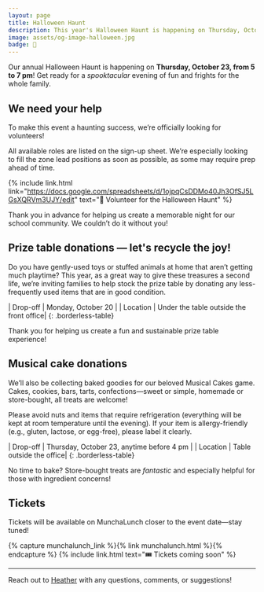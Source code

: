 ```yaml
---
layout: page
title: Halloween Haunt
description: This year's Halloween Haunt is happening on Thursday, October 23, from 5–7 pm!
image: assets/og-image-halloween.jpg
badge: 🎃
---
```


Our annual Halloween Haunt is happening on **Thursday, October 23, from 5 to 7 pm**! Get ready for a _spooktacular_ evening of fun and frights for the whole family.

## We need your help

To make this event a haunting success, we’re officially looking for volunteers!

All available roles are listed on the sign-up sheet. We’re especially looking to fill the zone lead positions  as soon as possible, as some may require prep ahead of time.

{% include link.html link="https://docs.google.com/spreadsheets/d/1ojpqCsDDMo40Jh3OfSJ5LGsXQRVm3UJY/edit" text="🎃 Volunteer for the Halloween Haunt" %}

Thank you in advance for helping us create a memorable night for our school community. We couldn’t do it without you!

## Prize table donations — let's recycle the joy!

Do you have gently-used toys or stuffed animals at home that aren’t getting much playtime? This year, as a great way to give these treasures a second life, we’re inviting families to help stock the prize table by donating any less-frequently used items that are in good condition.

| Drop-off | Monday, October 20 |
| Location | Under the table outside the front office|
{: .borderless-table}

Thank you for helping us create a fun and sustainable prize table experience!

## Musical cake donations

We’ll also be collecting baked goodies for our beloved Musical Cakes game. Cakes, cookies, bars, tarts, confections—sweet or simple, homemade or store-bought, all treats are welcome!

Please avoid nuts and items that require refrigeration (everything will be kept at room temperature until the evening). If your item is allergy-friendly (e.g., gluten, lactose, or egg-free), please label it clearly.

| Drop-off | Thursday, October 23, anytime before 4 pm |
| Location | Table outside the office|
{: .borderless-table}

No time to bake? Store-bought treats are _fantastic_ and especially helpful for those with ingredient concerns!

## Tickets

Tickets will be available on MunchaLunch closer to the event date—stay tuned!

{% capture munchalunch_link %}{% link munchalunch.html %}{% endcapture %}
{% include link.html text="🎟️ Tickets coming soon" %}

---

Reach out to [Heather](mailto:heather@lebpac.ca) with any questions, comments, or suggestions!